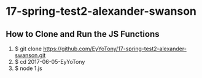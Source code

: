 # 17-spring-test2-alexander-swanson
## How to Clone and Run the JS Functions
1. $ git clone https://github.com/EyYoTony/17-spring-test2-alexander-swanson.git
2. $ cd 2017-06-05-EyYoTony
3. $ node 1.js
